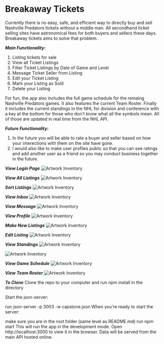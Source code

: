 # Breakaway Tickets

Currently there is no easy, safe, and efficient way to directly buy and sell Nashville Predators tickets without a middle man. All secondhand ticket selling sites have astronomical fees for both buyers and sellers these days. Breakaway tickets aims to solve that problem.

***Main Functionality:***
1. Listing tickets for sale
2. View all Ticket Listings
3. Filter Ticket Listings by Date of Game and Level
4. Message Ticket Seller from Listing
5. Edit your Ticket Listing
6. Mark your Listing as Sold
7. Delete your Listing

For fun, the app also includes the full game schedule for the remaing Nashville Predators games. It also features the current Team Roster. Finally it includes the current standings in the NHL for division and conference with a key at the bottom for those who don't know what all the symbols mean. All of those are updated in real time from the NHL API.


***Future Functionality:***
1. In the future you will be able to rate a buyer and seller based on how your interections with them on the site have gone. 
2. I would also like to make user profiles public so that you can see ratings and add another user as a friend so you may conduct business together in the future.

***View Login Page***
![Artwork Inventory](/src/images/loginpage.png)

***View All Listings***
![Artwork Inventory](/src/images/alllistings.png)

***Sort Listings***
![Artwork Inventory](/src/images/sortbydate.png)

***View Inbox***
![Artwork Inventory](/src/images/inbox.png)

***View Message***
![Artwork Inventory](/src/images/messages.png)

***View Profile***
![Artwork Inventory](/src/images/profile.png)

***Make New Listings***
![Artwork Inventory](/src/images/newlisting.png)

***Edit Listing***
![Artwork Inventory](/src/images/edit.png)

***View Standings***
![Artwork Inventory](/src/images/standings1.png)

![Artwork Inventory](/src/images/standings2.png)

***View Game Schedule***
![Artwork Inventory](/src/images/gameschedule.png)

***View Team Roster***
![Artwork Inventory](/src/images/roster.png)


***To Clone***
Clone the repo to your computer and run npm install in the directory


Start the json-server:

run json-server -p 3003 -w capstone.json
When you're ready to start the server:

make sure you are in the root folder (same level as README.md)
run npm start
This will run the app in the development mode.
Open http://localhost:3000 to view it in the browser. Data will be served from the main API hosted online.












